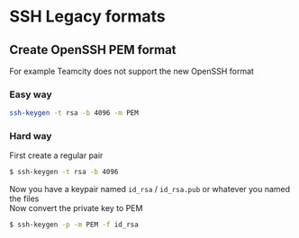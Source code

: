 # SSH Legacy formats

## Create OpenSSH PEM format
For example Teamcity does not support the new OpenSSH format
### Easy way

```sh
ssh-keygen -t rsa -b 4096 -m PEM
```

### Hard way
First create a regular pair
```sh
$ ssh-keygen -t rsa -b 4096
```
Now you have a keypair named `id_rsa` / `id_rsa.pub` or whatever you named the files  
Now convert the private key to PEM
```sh
$ ssh-keygen -p -m PEM -f id_rsa
```